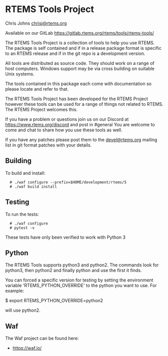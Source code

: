 RTEMS Tools Project
===================

Chris Johns <chrisj@rtems.org>

Available on our GitLab  https://gitlab.rtems.org/rtems/tools/rtems-tools/

The RTEMS Tools Project is a collection of tools to help you use RTEMS. The
package is self contained and if in a release package format is specific to an
RTEMS release and if in the git repo is a development version.

All tools are distributed as source code. They should work on a range of host
computers. Windows support may be via cross building on suitable Unix systems.

The tools contained in this package each come with documentation so please
locate and refer to that.

The RTEMS Tools Project has been developed for the RTEMS Project however these
tools can be used for a range of things not related to RTEMS. The RTEMS Project
welcomes this.

If you have a problem or questions join us on our Discord at
https://www.rtems.org/discord and post in #general  You are welcome to come and 
chat to share how you use these tools as well.

If you have any patches please post them to the devel@rtems.org mailing list in
git format patches with your details.


Building
--------

To build and install:

```
  # ./waf configure --prefix=$HOME/development/rtems/5
  # ./waf build install
```

Testing
-------

To run the tests:

```
  # ./waf configure
  # pytest -v
```

These tests have only been verified to work with Python 3


Python
------

The RTEMS Tools supports python3 and python2. The commands look for python3,
then python2 and finally python and use the first it finds.

You can forced a specific version for testing by setting the environment
variable 'RTEMS_PYTHON_OVERRIDE' to the python you want to use. For example:

 $ export RTEMS_PYTHON_OVERRIDE=python2

will use python2.


Waf
---

The Waf project can be found here:

  * https://waf.io/
